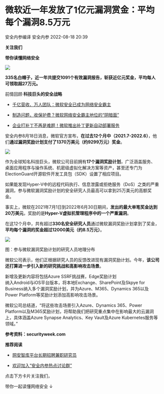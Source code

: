 #  微软近一年发放了1亿元漏洞赏金：平均每个漏洞8.5万元   
安全内参编译  安全内参   2022-08-18 20:39  
  
**关注我们**  
  
  
**带你读懂网络安全**  
  
  
![](https://mmbiz.qpic.cn/sz_mmbiz_jpg/FzZb53e8g7udX2QLYR9UcbPvRTg2DQRLGr1CJkBynm5a9Zk0XhOvfkxlohf7eO53V5iacwkZ3Cicef48Ribw75WCg/640?wx_fmt=jpeg "")  
  
  
**335名白帽子，近一年共提交1091个有效漏洞报告，斩获近亿元奖金，平均每人可领取超27万元。**  
  
前情回顾·**科技巨头的安全战略**  
- [千亿营收、万人团队：微软安全已成为网络安全霸主](http://mp.weixin.qq.com/s?__biz=MzI4NDY2MDMwMw==&mid=2247501318&idx=1&sn=add635f47765ed0279fd6cd8989827e5&chksm=ebfa8126dc8d0830492c2b49145ac4495c0c6a0ee88e867f75df359a030517d45efcc36a90c8&scene=21#wechat_redirect)  
  
  
- [制造问题，收保护费？微软网络安全霸主地位的“阴暗面”](http://mp.weixin.qq.com/s?__biz=MzI4NDY2MDMwMw==&mid=2247502085&idx=1&sn=15078a4692f8516fdc66d053d350e98a&chksm=ebfa8e25dc8d0733f02d32757123c17f680850ae4c520c7a2262ce7eca2d5fb0106e54d35832&scene=21#wechat_redirect)  
  
  
- [企业打补丁不再是难题！微软推出补丁更新自动部署服务](http://mp.weixin.qq.com/s?__biz=MzI4NDY2MDMwMw==&mid=2247504297&idx=2&sn=85a79cf2dd2aa09d8b5d6a23b5e89141&chksm=ebfa9689dc8d1f9f46c7c457fd16eb2dba2f2ae9d553c05e593e1dc2e1a3db99e6a1538f2cc7&scene=21#wechat_redirect)  
  
  
  
  
安全内参8月18日消息，微软官方宣布，**在过去12个月中（2021.7-2022.6）**，他们**通过漏洞奖励计划支付了1370万美元（约9299万元）奖金**。  
  
![](https://mmbiz.qpic.cn/sz_mmbiz_png/FzZb53e8g7upXtKUDuymZbjz3KqeQdR8USIO4bm7ia2cRE7ibybBM3S2eZ2CBTroHVGeWcqibicKwjwlyZ4bf3EwdA/640?wx_fmt=png "")  
  
作为全球知名科技巨头，微软公司目前拥有**17个漏洞奖励计划**，广泛涵盖服务、桌面应用程序与操作系统、机密级虚拟化解决方案等资产，甚至还专门为ElectionGuard开源软件开发工具包（SDK）设置了相应项目。  
  
如果能发现Hyper-V中的远程代码执行、信息泄露或拒绝服务（DoS）之类的严重漏洞，参与微软漏洞奖励计划的安全研究人员最高可以拿到25万美元的高额奖金。  
  
事实上，微软在2021年7月1日到2022年6月30日期间，**发出的最大单笔奖金达到20万美元**，奖励的是**Hyper-V虚拟机管理程序中的一个严重漏洞**。  
  
在这12个月中，共有超过**330名安全研究人员**通过微软漏洞奖励计划拿到了奖金，**平均每个漏洞的奖金超过12000美元（约8.5万元）**。  
  
![](https://mmbiz.qpic.cn/sz_mmbiz_png/FzZb53e8g7upXtKUDuymZbjz3KqeQdR8FxsvqTKroeZFR4OLUEaicUlTc0s833TYhbSxIVB7c0VHjnY6MAh3Z2Q/640?wx_fmt=png "")  
  
图：参与微软漏洞奖励计划的研究人员地理分布  
  
微软公司表示，他们正根据研究人员的反馈改进现有漏洞奖励计划。今年，**该公司还打算进一步引入新的研究挑战和高影响攻击场景**。  
  
新增及更新内容将包括Azure SSRF挑战赛，Edge奖励计划  
纳入Android与iOS平台版本，将本地Exchange、SharePoint及Skpye for Business纳入多个漏洞奖励计划，并为Azure、M365、Dynamics 365以及Power Platform等奖励计划添加高影响攻击场景。  
  
微软公司总结道，“将这些攻击场景引入Azure、Dynamics 365、Power Platform以及M365奖励计划，将帮助我们把研究重点集中在影响最大的云漏洞上，具体涵盖Azure Synapse Analytics、Key Vault及Azure Kubernetes服务等领域。”  
  
  
**参考资料：securityweek.com**  
  
  
  
**推荐阅读**  
- [网安智库平台长期招聘兼职研究员](http://mp.weixin.qq.com/s?__biz=MzI4NDY2MDMwMw==&mid=2247499450&idx=2&sn=2da3ca2e0b4d4f9f56ea7f7579afc378&chksm=ebfab99adc8d308c3ba6e7a74bd41beadf39f1b0e38a39f7235db4c305c06caa49ff63a0cc1d&scene=21#wechat_redirect)  
  
  
- [欢迎加入“安全内参热点讨论群”](https://mp.weixin.qq.com/s?__biz=MzI4NDY2MDMwMw==&mid=2247501251&idx=1&sn=8b6ebecbe80c1c72317948494f87b489&chksm=ebfa82e3dc8d0bf595d039e75b446e14ab96bf63cf8ffc5d553b58248dde3424fb18e6947440&token=525430415&lang=zh_CN&scene=21#wechat_redirect)  
  
  
  
  
  
  
  
点击下方卡片关注我们，  
  
带你一起读懂网络安全 ↓  
  
  

